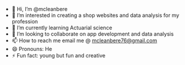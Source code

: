 - 👋 Hi, I’m @mcleanbere
- 👀 I’m interested in creating a shop websites and data analysis for my profession
- 🌱 I’m currently learning Actuarial science
- 💞️ I’m looking to collaborate on app development and data analysis
- 📫 How to reach me email me @ mcleanbere76@gmail.com
- 😄 Pronouns: He
- ⚡ Fun fact: young but fun and creative

<!---
mcleanbere/mcleanbere is a ✨ special ✨ repository because its `README.md` (this file) appears on your GitHub profile.
You can click the Preview link to take a look at your changes.
--->
